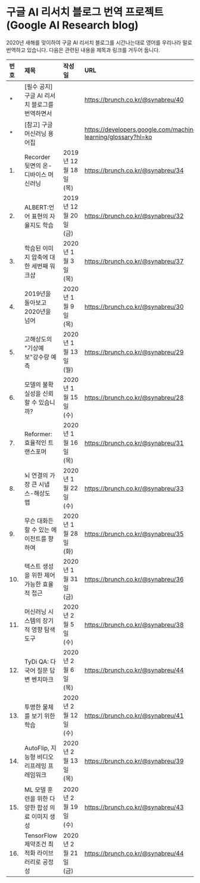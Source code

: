 # 구글 AI 리서치 블로그 번역 프로젝트(Google AI Research blog)

2020년 새해를 맞이하여 구글 AI 리서치 블로그를 시간나는대로 영어를 우리나라 말로 번역하고 있습니다. 
다음은 관련된 내용을 제목과 링크를 거두어 둡니다. 

|번호 |제목|작성일|URL|
|:---|:--------------------------------------|:-----------------|:-------------------------------|
|*   |[필수 공지] 구글 AI 리서치 블로그를 번역하면서   |                  |https://brunch.co.kr/@synabreu/40 | 
|*   |[참고] 구글 머신러닝 용어집                  |                  |https://developers.google.com/machine-learning/glossary?hl=ko|
|1.  |Recorder 뒷면의 온-디바이스 머신러닝          |2019년 12월 18일(목) |https://brunch.co.kr/@synabreu/34 |
|2.  |ALBERT:언어 표현의 자율지도 학습             |2019년 12월 20일(금)|https://brunch.co.kr/@synabreu/32 |
|3.  |학습된 이미지 압축에 대한 세번째 워크샵         |2020년 1월 3일(목)   |https://brunch.co.kr/@synabreu/37 |
|4.  |2019년을 돌아보고 2020년을 넘어             |2020년 1월 9일(목)  |https://brunch.co.kr/@synabreu/30 |
|5.  |고해상도의 "기상예보"강수량 예측              |2020년 1월 13일(월) |https://brunch.co.kr/@synabreu/29 |
|6.  |모델의 불확실성을 신뢰할 수 있습니까?          |2020년 1월 15일(수) |https://brunch.co.kr/@synabreu/28 |
|7.  |Reformer:효율적인 트랜스포머               |2020년 1월 16일(목) |https://brunch.co.kr/@synabreu/31 |
|8.  |뇌 연결의 가장 큰 시냅스-해상도 맵            |2020년 1월 22일(수) |https://brunch.co.kr/@synabreu/33 |
|9.  |무슨 대화든 할 수 있는 에이전트를 향하여        |2020년 1월 28일(화) |https://brunch.co.kr/@synabreu/35 |
|10. |텍스트 생성을 위한 제어가능한 효율적 접근        |2020년 1월 31일(금) |https://brunch.co.kr/@synabreu/36 |
|11. |머신러닝 시스템의 장기적 영향 탐색 도구         |2020년 2월 5일(수)  |https://brunch.co.kr/@synabreu/38 |
|12. |TyDi QA: 다국어 질문 답변 벤치마크           |2020년 2월 6일(목) |https://brunch.co.kr/@synabreu/44 |
|13. |투명한 물체를 보기 위한 학습                 |2020년 2월 12일(수) |https://brunch.co.kr/@synabreu/41 |
|14. |AutoFlip, 지능형 비디오 리프레밍 프레임워크    |2020년 2월 13일(목) |https://brunch.co.kr/@synabreu/39 |
|15. |ML 모델 훈련을 위한 다양한 합성 의료 이미지 생성 |2020년 2월 19일(수) |https://brunch.co.kr/@synabreu/43 |
|16. |TensorFlow 제약조건 최적화 라이브러리로 공정성 |2020년 2월 21일(금) |https://brunch.co.kr/@synabreu/44 |















 

